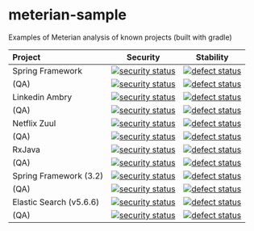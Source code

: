 # meterian-sample
Examples of Meterian analysis of known projects (built with gradle)

| Project          | Security      | Stability  |
|:---------------- | ------------- | ---------- |
| Spring Framework | [![security status](https://www.meterian.com/badge/gh/spring-projects/spring-framework/security)](https://www.meterian.com/report/gh/spring-projects/spring-framework) | [![defect status](https://www.meterian.com/badge/gh/spring-projects/spring-framework/stability)](https://www.meterian.com/report/gh/spring-projects/spring-framework) |
| (QA)             | [![security status](https://qa.meterian.com/badge/gh/spring-projects/spring-framework/security)](https://qa.meterian.com/report/gh/spring-projects/spring-framework) | [![defect status](https://qa.meterian.com/badge/gh/spring-projects/spring-framework/stability)](https://qa.meterian.com/report/gh/spring-projects/spring-framework) |
| Linkedin Ambry| [![security status](https://www.meterian.com/badge/gh//linkedin/ambry/security)](https://www.meterian.com/report/gh//linkedin/ambry) | [![defect status](https://www.meterian.com/badge/gh//linkedin/ambry/stability)](https://www.meterian.com/report/gh//linkedin/ambry) |
| (QA)          | [![security status](https://qa.meterian.com/badge/gh//linkedin/ambry/security)](https://qa.meterian.com/report/gh//linkedin/ambry) | [![defect status](https://qa.meterian.com/badge/gh//linkedin/ambry/stability)](https://qa.meterian.com/report/gh//linkedin/ambry) |
| Netflix Zuul  | [![security status](https://www.meterian.com/badge/gh/Netflix/zuul/security)](https://www.meterian.com/report/gh/Netflix/zuul) | [![defect status](https://www.meterian.com/badge/gh/Netflix/zuul/stability)](https://www.meterian.com/report/gh/Netflix/zuul) |
| (QA)          | [![security status](https://qa.meterian.com/badge/gh/Netflix/zuul/security)](https://qa.meterian.com/report/gh/Netflix/zuul) | [![defect status](https://qa.meterian.com/badge/gh/Netflix/zuul/stability)](https://qa.meterian.com/report/gh/Netflix/zuul) |
| RxJava  | [![security status](https://www.meterian.com/badge/gh/ReactiveX/RxJava/security?branch=2.x)](https://www.meterian.com/report/gh/ReactiveX/RxJava?branch=2.x) | [![defect status](https://www.meterian.com/badge/gh/ReactiveX/RxJava/stability?branch=2.x)](https://www.meterian.com/report/gh/ReactiveX/RxJava?branch=2.x) |
| (QA)    | [![security status](https://qa.meterian.com/badge/gh/ReactiveX/RxJava/security?branch=2.x)](https://qa.meterian.com/report/gh/ReactiveX/RxJava?branch=2.x) | [![defect status](https://qa.meterian.com/badge/gh/ReactiveX/RxJava/stability?branch=2.x)](https://qa.meterian.com/report/gh/ReactiveX/RxJava?branch=2.x) |
| Spring Framework (3.2)| [![security status](https://www.meterian.com/badge/gh/spring-projects/spring-framework/security)](https://www.meterian.com/report/gh/spring-projects/spring-framework) | [![defect status](https://www.meterian.com/badge/gh/spring-projects/spring-framework/stability)](https://www.meterian.com/report/gh/spring-projects/spring-framework) |
| (QA)                  | [![security status](https://qa.meterian.com/badge/gh/spring-projects/spring-framework/security)](https://qa.meterian.com/report/gh/spring-projects/spring-framework) | [![defect status](https://qa.meterian.com/badge/gh/spring-projects/spring-framework/stability)](https://qa.meterian.com/report/gh/spring-projects/spring-framework) |
| Elastic Search (v5.6.6) | [![security status](https://www.meterian.com/badge/gh/elastic/elasticsearch/security?branch=v5.6.6)](https://www.meterian.com/report/gh/elastic/elasticsearch?branch=v5.6.6) | [![defect status](https://www.meterian.com/badge/gh/elastic/elasticsearch/stability?branch=v5.6.6)](https://www.meterian.com/report/gh/elastic/elasticsearch?branch=v5.6.6) |
| (QA)    | [![security status](https://qa.meterian.com/badge/gh/elastic/elasticsearch/security?branch=v5.6.6)](https://qa.meterian.com/report/gh/elastic/elasticsearch?branch=v5.6.6) | [![defect status](https://qa.meterian.com/badge/gh/elastic/elasticsearch/stability?branch=v5.6.6)](https://qa.meterian.com/report/gh/elastic/elasticsearch?branch=v5.6.6) |
